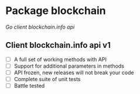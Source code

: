 # Package blockchain

*Go client blockchain.info api*

## Client blockchain.info api v1
  
  - [ ] A full set of working methods with API
  - [ ] Support for additional parameters in methods
  - [ ] API frozen, new releases will not break your code
  - [ ] Complete suite of unit tests
  - [ ] Battle tested
